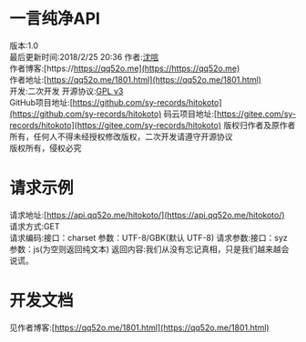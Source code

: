 # 一言纯净API

版本:1.0  
最后更新时间:2018/2/25 20:36 
作者:[沈唁](https://qq52o.me)  
作者博客:[https://https://qq52o.me](https://https://qq52o.me)  
作者地址:[https://qq52o.me/1801.html](https://qq52o.me/1801.html)  
开发:二次开发 
开源协议:[GPL v3](https://opensource.org/licenses/GPL-3.0)  
GitHub项目地址:[https://github.com/sy-records/hitokoto](https://github.com/sy-records/hitokoto) 
码云项目地址:[https://gitee.com/sy-records/hitokoto](https://gitee.com/sy-records/hitokoto)
版权归作者及原作者所有，任何人不得未经授权修改版权，二次开发请遵守开源协议  
版权所有，侵权必究  

# 请求示例
请求地址:[https://api.qq52o.me/hitokoto/](https://api.qq52o.me/hitokoto/)  
请求方式:GET  
请求编码:接口：charset 参数：UTF-8/GBK(默认 UTF-8)
请求参数:接口：syz 参数：js(为空则返回纯文本)
返回内容:我们从没有忘记真相，只是我们越来越会说谎。  

# 开发文档  
见作者博客:[https://qq52o.me/1801.html](https://qq52o.me/1801.html)  
